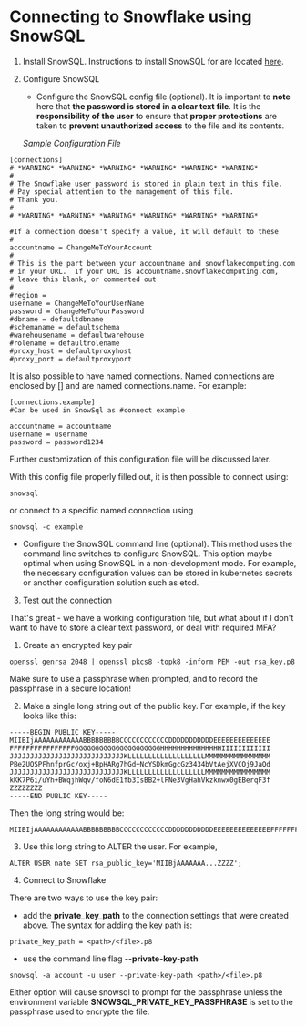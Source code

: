 # Connecting to Snowflake using SnowSQL
1. Install SnowSQL.  Instructions to install SnowSQL for are located [here](https://docs.snowflake.net/manuals/user-guide/snowsql-install-config.html).

2. Configure SnowSQL
	* Configure the SnowSQL config file (optional).  It is important to **note** here that **the password is stored in a clear text file**.  It is the **responsibility of the user** to ensure that **proper protections** are taken to **prevent unauthorized access** to the file and its contents.

	*Sample Configuration File*
```
[connections]
# *WARNING* *WARNING* *WARNING* *WARNING* *WARNING* *WARNING*
#
# The Snowflake user password is stored in plain text in this file.
# Pay special attention to the management of this file.
# Thank you.
#
# *WARNING* *WARNING* *WARNING* *WARNING* *WARNING* *WARNING*

#If a connection doesn't specify a value, it will default to these
#
accountname = ChangeMeToYourAccount
# 
# This is the part between your accountname and snowflakecomputing.com
# in your URL.  If your URL is accountname.snowflakecomputing.com, 
# leave this blank, or commented out
#
#region = 
username = ChangeMeToYourUserName
password = ChangeMeToYourPassword
#dbname = defaultdbname
#schemaname = defaultschema
#warehousename = defaultwarehouse
#rolename = defaultrolename
#proxy_host = defaultproxyhost
#proxy_port = defaultproxyport
```

It is also possible to have named connections.  Named connections are enclosed by [] and are named connections.name.  For example:
```
[connections.example]
#Can be used in SnowSql as #connect example

accountname = accountname
username = username
password = password1234
```

Further customization of this configuration file will be discussed later.


With this config file properly filled out, it is then possible to connect using:
```
snowsql 
```

or connect to a specific named connection using
```
snowsql -c example
```

* Configure the SnowSQL command line (optional).  This method uses the command line switches to configure SnowSQL.  This option maybe optimal when using SnowSQL in a non-development mode.  For example, the necessary configuration values can be stored in kubernetes secrets or another configuration solution such as etcd.

3. Test out the connection


That's great - we have a working configuration file, but what about if I don't
want to have to store a clear text password, or deal with required MFA?  

1.  Create an encrypted key pair
```
openssl genrsa 2048 | openssl pkcs8 -topk8 -inform PEM -out rsa_key.p8
```
Make sure to use a passphrase when prompted, and to record the passphrase in a secure location!

2.  Make a single long string out of the public key.  For example, if the key looks like this:
```
-----BEGIN PUBLIC KEY-----
MIIBIjAAAAAAAAAAAABBBBBBBBBCCCCCCCCCCCCDDDDDDDDDDDEEEEEEEEEEEEEE
FFFFFFFFFFFFFFFFGGGGGGGGGGGGGGGGGGGGGHHHHHHHHHHHHHHHIIIIIIIIIIII
JJJJJJJJJJJJJJJJJJJJJJJJJJJJKLLLLLLLLLLLLLLLLLLLMMMMMMMMMMMMMMMM
PBe2UQSPFhnfprGc/oxj+BpHARg7hGd+NcYSDkmGgcGz3434bVtAejXVCOj9JaQd
JJJJJJJJJJJJJJJJJJJJJJJJJJJJKLLLLLLLLLLLLLLLLLLLMMMMMMMMMMMMMMMM
kKK7P6i/uYh+BWqjhWqv/foN6dE1fb3IsBB2+lFNe3VgHahVkzknwx0gEBerqF3f
ZZZZZZZZ
-----END PUBLIC KEY-----
```
Then the long string would be:
```
MIIBIjAAAAAAAAAAAABBBBBBBBBCCCCCCCCCCCCDDDDDDDDDDDEEEEEEEEEEEEEEFFFFFFFFFFFFFFFFGGGGGGGGGGGGGGGGGGGGGHHHHHHHHHHHHHHHIIIIIIIIIIIIJJJJJJJJJJJJJJJJJJJJJJJJJJJJKLLLLLLLLLLLLLLLLLLLMMMMMMMMMMMMMMMMPBe2UQSPFhnfprGc/oxj+BpHARg7hGd+NcYSDkmGgcGz3434bVtAejXVCOj9JaQdJJJJJJJJJJJJJJJJJJJJJJJJJJJJKLLLLLLLLLLLLLLLLLLLMMMMMMMMMMMMMMMMkKK7P6i/uYh+BWqjhWqv/foN6dE1fb3IsBB2+lFNe3VgHahVkzknwx0gEBerqF3fZZZZZZZZ
```

3.  Use this long string to ALTER the user.  For example,
```
ALTER USER nate SET rsa_public_key='MIIBjAAAAAAA...ZZZZ';
```

4. Connect to Snowflake

There are two ways to use the key pair:
* add the **private_key_path** to the connection settings that were created above.  The syntax for adding the key path is:
```
private_key_path = <path>/<file>.p8
```
* use the command line flag **--private-key-path**
```
snowsql -a account -u user --private-key-path <path>/<file>.p8
```

Either option will cause snowsql to prompt for the passphrase unless the environment variable **SNOWSQL_PRIVATE_KEY_PASSPHRASE** is set to the passphrase used to encrypte the file.

